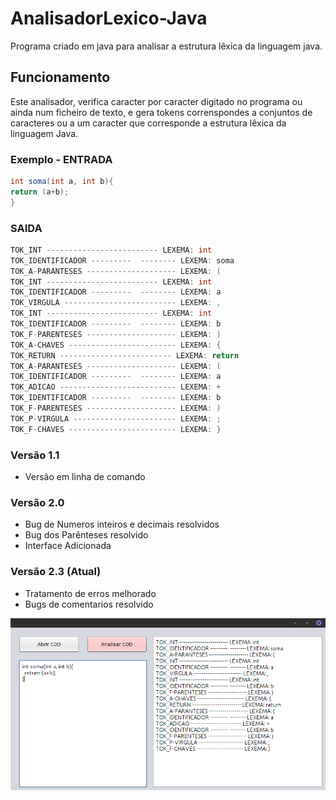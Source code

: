 # AnalisadorLexico-Java
Programa criado em java para analisar a estrutura lêxica
da linguagem java.

## Funcionamento
Este analisador, verifica caracter por caracter digitado no programa
ou ainda num ficheiro de texto, e gera tokens correnspondes a conjuntos
de caracteres ou a um caracter que corresponde a estrutura lêxica da
linguagem Java.

### Exemplo - ENTRADA

```Java
int soma(int a, int b){
return (a+b);
}
```
### SAIDA

```Java
TOK_INT ------------------------- LEXEMA: int
TOK_IDENTIFICADOR ---------  -------- LEXEMA: soma
TOK_A-PARANTESES -------------------- LEXEMA: (
TOK_INT ------------------------- LEXEMA: int
TOK_IDENTIFICADOR ---------  -------- LEXEMA: a
TOK_VIRGULA ------------------------- LEXEMA: ,
TOK_INT ------------------------- LEXEMA: int
TOK_IDENTIFICADOR ---------  -------- LEXEMA: b
TOK_F-PARENTESES -------------------- LEXEMA: )
TOK_A-CHAVES ------------------------ LEXEMA: {
TOK_RETURN ------------------------- LEXEMA: return
TOK_A-PARANTESES -------------------- LEXEMA: (
TOK_IDENTIFICADOR ---------  -------- LEXEMA: a
TOK_ADICAO -------------------------- LEXEMA: +
TOK_IDENTIFICADOR ---------  -------- LEXEMA: b
TOK_F-PARENTESES -------------------- LEXEMA: )
TOK_P-VIRGULA ----------------------- LEXEMA: ;
TOK_F-CHAVES ------------------------ LEXEMA: }
```
### Versão 1.1
+ Versão em linha de comando
### Versão 2.0
+ Bug de Numeros inteiros e decimais resolvidos
+ Bug dos Parênteses resolvido
+ Interface Adicionada
### Versão 2.3 (Atual)
+ Tratamento de erros melhorado
+ Bugs de comentarios resolvido

<img src="./Analisador.png" alt="Analisador Léxico"> 
